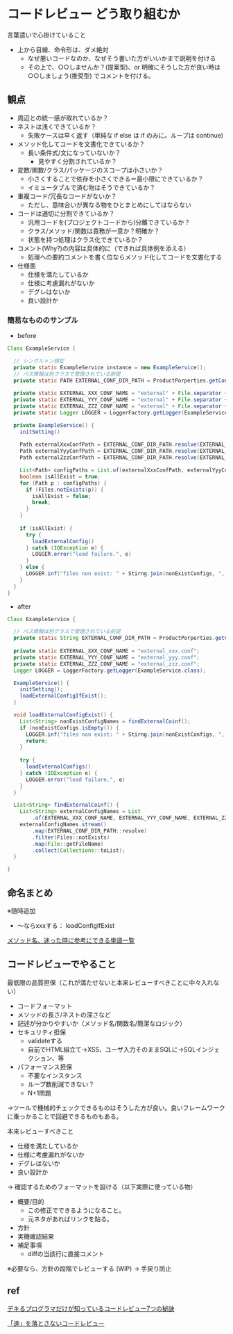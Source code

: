 # コードレビュー どう取り組むか

言葉遣いで心掛けていること

- 上から目線、命令形は、ダメ絶対
    - なぜ悪いコードなのか、なぜそう書いた方がいいかまで説明を付ける
    - その上で、○○しませんか？(提案型)、or 明確にそうした方が良い時は○○しましょう(推奨型) でコメントを付ける。

## 観点

- 周辺との統一感が取れているか？
- ネストは浅くできているか？
    - 失敗ケースは早く返す（単純な if else は if のみに。ループは continue)
- メソッド化してコードを文書化できているか？
    - 長い条件式/文になっていないか？
        - 見やすく分割されているか？
- 変数/関数/クラス/パッケージのスコープは小さいか？
    - 小さくすることで依存を小さくできる＝最小限にできているか？
    - イミュータブルで済む物はそうできているか？
- 重複コード/冗長なコードがないか？
    - ただし、意味合いが異なる物をひとまとめにしてはならない
- コードは適切に分割できているか？
    - 汎用コードを(プロジェクトコードから)分離できているか？
    - クラス/メソッド/関数は責務が一意か？明確か？
    - 状態を持つ処理はクラス化できているか？
- コメント(Why?)の内容は具体的に（できれば具体例を添える）
    - 処理への要約コメントを書く位ならメソッド化してコードを文書化する
- 仕様面
    - 仕様を満たしているか
    - 仕様に考慮漏れがないか
    - デグレはないか
    - 良い設計か

### 簡易なもののサンプル

- before

```java
Class ExampleService {

  // シングルトン想定
  private static ExampleService instance = new ExampleService();
  // パス情報は別クラスで管理されている前提
  private static PATH EXTERNAL_CONF_DIR_PATH = ProductPorperties.getConfDir();
  
  private static EXTERNAL_XXX_CONF_NAME = "external" + File.separator + "external_xxx.conf";
  private static EXTERNAL_YYY_CONF_NAME = "external" + File.separator + "external_yyy.conf";
  private static EXTERNAL_ZZZ_CONF_NAME = "external" + File.separator + "external_zzz.conf";
  private static Logger LOGGER = LoggerFactory.getLogger(ExampleService.class);

  private ExampleService() {
    initSetting()
    
    Path externalXxxConfPath = EXTERNAL_CONF_DIR_PATH.resolve(EXTERNAL_XXX_CONF_NAME);
    Path externalYyyConfPath = EXTERNAL_CONF_DIR_PATH.resolve(EXTERNAL_YYY_CONF_NAME);
    Path externalZzzConfPath = EXTERNAL_CONF_DIR_PATH.resolve(EXTERNAL_ZZZ_CONF_NAME);

    List<Path> configPaths = List.of(externalXxxConfPath, externalYyyConfPath, externalZzzConfPath);
    boolean isAllExist = true;
    for (Path p : configPaths) {
      if (Files.notExists(p)) {
        isAllExist = false;
        break;
      }
    }
    
    if (isAllExist) {
      try {
        loadExternalConfig()
      } catch (IOException e) {
        LOGGER.error("load failure.", e)
      }  
    } else {
      LOGGER.inf("files non exist: " + Stirng.join(nonExistConfigs, ", "));
    }
  }
}
```

- after

```java
Class ExampleService {

  // パス情報は別クラスで管理されている前提
  private static String EXTERNAL_CONF_DIR_PATH = ProductPorperties.getConfDir() + File.separator + "external";
  
  private static EXTERNAL_XXX_CONF_NAME = "external_xxx.conf";
  private static EXTERNAL_YYY_CONF_NAME = "external_yyy.conf";
  private static EXTERNAL_ZZZ_CONF_NAME = "external_zzz.conf";
  Logger LOGGER = LoggerFactory.getLogger(ExampleService.class);

  ExampleService() {
    initSetting();
    loadExternalConfigIfExist();    
  }

  void loadExternalConfigExist() {
    List<String> nonExistConfigNames = findExternalCoinf();
    if (nonExistConfigs.isEmpty()) {
      LOGGER.inf("files non exist: " + Stirng.join(nonExistConfigs, ", "));
      return;
    }
    
    try {
      loadExternalConfigs()
    } catch (IOException e) {
      LOGGER.error("load failure.", e)
    }
  }

  List<String> findExternalCoinf() { 
    List<String> externalConfigNames = List
        .of(EXTERNAL_XXX_CONF_NAME, EXTERNAL_YYY_CONF_NAME, EXTERNAL_ZZZ_CONF_NAME);
    externalConfigNames.stream()
        .map(EXTERNAL_CONF_DIR_PATH::resolve)
        .filter(Files::notExists)
        .map(File::getFileName)
        .collect(Collections::toList);
  }

}
```

## 命名まとめ

※随時追加

- ～ならxxxする： loadConfigIfExist

[メソッド名、迷った時に参考にできる単語一覧](https://blog.77jp.net/guidelines-for-variables-and-method-names-summary)

## コードレビューでやること

最低限の品質担保（これが満たせないと本来レビューすべきことに中々入れない）

- コードフォーマット
- メソッドの長さ/ネストの深さなど
- 記述が分かりやすいか（メソッド名/関数名/簡潔なロジック）
- セキュリティ担保
    - validateする
    - 自前でHTML組立て->XSS、ユーザ入力そのままSQLに->SQLインジェクション、等
- パフォーマンス担保
    - 不要なインスタンス
    - ループ数削減できない？
    - N+1問題

→ツールで機械的チェックできるものはそうした方が良い。良いフレームワークに乗っかることで回避できるものもある。

本来レビューすべきこと

- 仕様を満たしているか
- 仕様に考慮漏れがないか
- デグレはないか
- 良い設計か

→ 確認するためのフォーマットを設ける（以下実際に使っている物）

- 概要/目的
    - この修正でできるようになること。
    - 元ネタがあればリンクを貼る。
- 方針
- 実機確認結果
- 補足事項
    - diffの当該行に直接コメント

※必要なら、方針の段階でレビューする (WIP) -> 手戻り防止

## ref

[デキるプログラマだけが知っているコードレビュー7つの秘訣](https://www.slideshare.net/rootmoon/7-37892729)

[「速」を落とさないコードレビュー](https://www.slideshare.net/takafumionaka/ss-71482322)